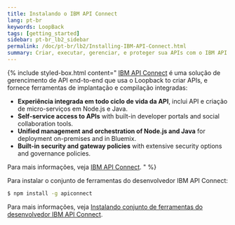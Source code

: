 ```yaml
---
title: Instalando o IBM API Connect
lang: pt-br
keywords: LoopBack
tags: [getting_started]
sidebar: pt-br_lb2_sidebar
permalink: /doc/pt-br/lb2/Installing-IBM-API-Connect.html
summary: Criar, executar, gerenciar, e proteger sua APIs com o IBM API Connect.
---
```


{% include styled-box.html
content="
[IBM API Connect](https://developer.ibm.com/apiconnect/) é uma solução de gerencimento de API end-to-end que usa o Loopback to criar APIs, e fornece ferramentas de implantação e compilação integradas:

- **Experiência integrada em todo ciclo de vida da API**, inclui API e criação de micro-serviços em Node.js e Java.
-  **Self-service access to APIs** with built-in developer portals and social collaboration tools.
-  **Unified management and orchestration of Node.js and Java** for deployment on-premises and in Bluemix.
-  **Built-in security and gateway policies** with extensive security options and governance policies.

Para mais informações, veja [IBM API Connect](https://developer.ibm.com/apiconnect/).
" %}

Para instalar o conjunto de ferramentas do desenvolvedor IBM API Connect:

```sh
$ npm install -g apiconnect
```

Para mais informações, veja [Instalando conjunto de ferramentas do desenvolvedor IBM API Connect](http://www.ibm.com/support/knowledgecenter/SSFS6T/com.ibm.apic.toolkit.doc/tapim_cli_install.html).
